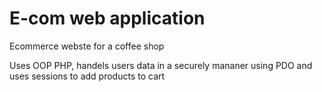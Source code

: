 # E-com web application
 Ecommerce webste for a coffee shop


Uses OOP PHP, handels users data in a securely mananer using PDO and uses sessions to add products to cart
